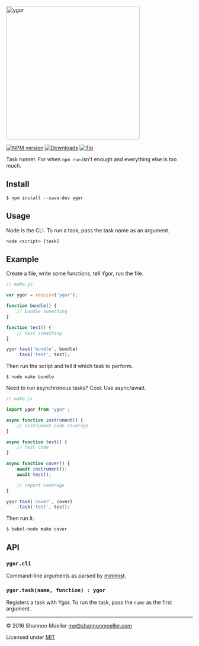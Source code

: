 <img src="https://cloud.githubusercontent.com/assets/155164/12421443/5383e6b6-be90-11e5-9d03-cd5f71953de4.png" alt="ygor" width="360" />

[![NPM version][npm-img]][npm-url] [![Downloads][downloads-img]][npm-url] [![Tip][amazon-img]][amazon-url]

Task runner. For when `npm run` isn't enough and everything else is too much.

## Install

    $ npm install --save-dev ygor

## Usage

Node is the CLI. To run a task, pass the task name as an argument.

    node <script> [task]

## Example

Create a file, write some functions, tell Ygor, run the file.

```js
// make.js

var ygor = require('ygor');

function bundle() {
    // bundle something
}

function test() {
    // test something
}

ygor.task('bundle', bundle)
    .task('test', test);
```

Then run the script and tell it which task to perform.

    $ node make bundle

Need to run asynchronous tasks? Cool. Use async/await.

```js
// make.js

import ygor from 'ygor';

async function instrument() {
    // instrument code coverage
}

async function test() {
    // test code
}

async function cover() {
    await instrument();
    await test();

    // report coverage
}

ygor.task('cover', cover)
    .task('test', test);
```

Then run it.

    $ babel-node make cover

## API

### `ygor.cli`

Command-line arguments as parsed by [minimist](http://npm.im/minimist).

### `ygor.task(name, function) : ygor`

Registers a task with Ygor. To run the task, pass the `name` as the first argument.

----

© 2016 Shannon Moeller <me@shannonmoeller.com>

Licensed under [MIT](http://shannonmoeller.com/mit.txt)

[amazon-img]:    https://img.shields.io/badge/amazon-tip_jar-yellow.svg?style=flat-square
[amazon-url]:    https://www.amazon.com/gp/registry/wishlist/1VQM9ID04YPC5?sort=universal-price
[downloads-img]: http://img.shields.io/npm/dm/ygor.svg?style=flat-square
[npm-img]:       http://img.shields.io/npm/v/ygor.svg?style=flat-square
[npm-url]:       https://npmjs.org/package/ygor
